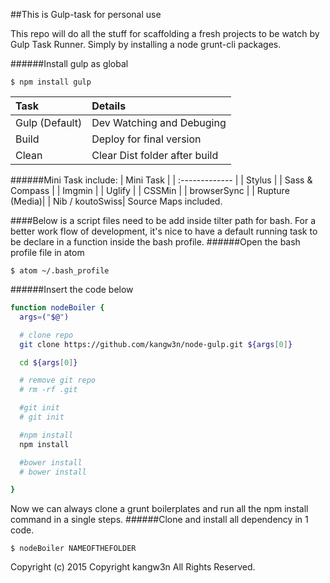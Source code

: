 ##This is Gulp-task for personal use

This repo will do all the stuff for scaffolding a fresh projects to be watch by Gulp Task Runner. Simply by installing a node grunt-cli packages.

######Install gulp as global
```
$ npm install gulp
```

| Task |Details     |
| :------------- | :------------- |
| Gulp (Default)  |    Dev Watching and Debuging    |
| Build |   Deploy for final version    |
| Clean  |   Clear Dist folder after build    |

######Mini Task include:
| Mini Task      |
| :------------- |
| Stylus         |
| Sass & Compass |
| Imgmin         |
| Uglify         |
| CSSMin         |
| browserSync    |
| Rupture (Media)|
| Nib / koutoSwiss|
Source Maps included.

####Below is a script files need to be add inside tilter path for bash.
For a better work flow of development, it's nice to have a default running task to be declare in a function inside the bash profile.
######Open the bash profile file in atom
```
$ atom ~/.bash_profile
```

######Insert the code below
```sh
function nodeBoiler {
  args=("$@")

  # clone repo
  git clone https://github.com/kangw3n/node-gulp.git ${args[0]}

  cd ${args[0]}

  # remove git repo
  # rm -rf .git

  #git init
  # git init

  #npm install
  npm install

  #bower install
  # bower install

}


```
Now we can always clone a grunt boilerplates and run all the npm install command in a single steps.
######Clone and install all dependency in 1 code.
```
$ nodeBoiler NAMEOFTHEFOLDER
```


Copyright (c) 2015 Copyright kangw3n All Rights Reserved.
